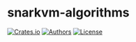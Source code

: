 # snarkvm-algorithms

[![Crates.io](https://img.shields.io/crates/v/snarkvm-algorithms.svg?color=neon)](https://crates.io/crates/snarkvm-algorithms)
[![Authors](https://img.shields.io/badge/authors-Aleo-orange.svg)](../AUTHORS)
[![License](https://img.shields.io/badge/License-GPLv3-blue.svg)](./LICENSE.md)
